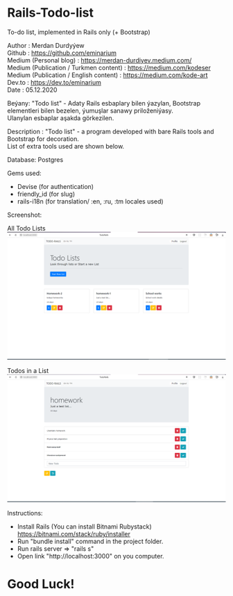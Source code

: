 # Rails-Todo-list
To-do list, implemented in Rails only (+ Bootstrap)

Author : Merdan Durdyýew  
Github : https://github.com/eminarium  
Medium (Personal blog) : https://merdan-durdiyev.medium.com/  
Medium (Publication / Turkmen content) : https://medium.com/kodeser  
Medium (Publication / English content) : https://medium.com/kode-art  
Dev.to : https://dev.to/eminarium  
Date : 05.12.2020  
  
Beýany: "Todo list" - Adaty Rails esbaplary bilen ýazylan, Bootstrap    
elementleri bilen bezelen, ýumuşlar sanawy priloženiýasy.    
Ulanylan esbaplar aşakda görkezilen.  
  
Description : "Todo list" - a program developed with bare Rails tools and  
Bootstrap for decoration.  
List of extra tools used are shown below.  
  
    
Database: Postgres  

Gems used:  
- Devise (for authentication)  
- friendly_id (for slug)  
- rails-i18n (for translation/ :en, :ru, :tm locales used)  
  
  
Screenshot:

All Todo Lists  
<img src="app/assets/images/todo_1.png" width="800" />  
  
  
Todos in a List  
<img src="app/assets/images/todo_2.png" width="800" />  
  
  
  

Instructions:
- Install Rails (You can install Bitnami Rubystack)
https://bitnami.com/stack/ruby/installer  
- Run "bundle install" command in the project folder.  
- Run rails server => "rails s"  
- Open link "http://localhost:3000" on you computer.  

# Good Luck!
